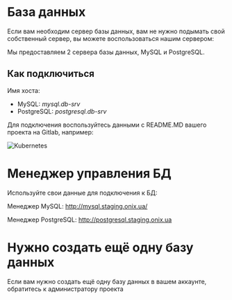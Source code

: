 # База данных

Если вам необходим сервер базы данных, вам не нужно подымать свой собственный сервер, вы можете воспользоваться нашим сервером:

Мы предоставляем 2 сервера базы данных, MySQL и PostgreSQL.

## Как подключиться

Имя хоста:
- MySQL: *mysql.db-srv*
- PostgreSQL: *postgresql.db-srv*

Для подключения воспользуйтесь данными с README.MD вашего проекта на Gitlab, например:

![Kubernetes](http://i.piccy.info/i9/bdcfdc80bfc87c62e9103de5212befd2/1570728929/7075/1341919/Snymok.png)

# Менеджер управления БД

Используйте свои данные для подключения к БД:

Менеджер MySQL: http://mysql.staging.onix.ua/

Менеджер PostgreSQL: http://postgresql.staging.onix.ua

# Нужно создать ещё одну базу данных

Если вам нужно создать ещё одну базу данных в вашем аккаунте, обратитесь к администратору проекта
